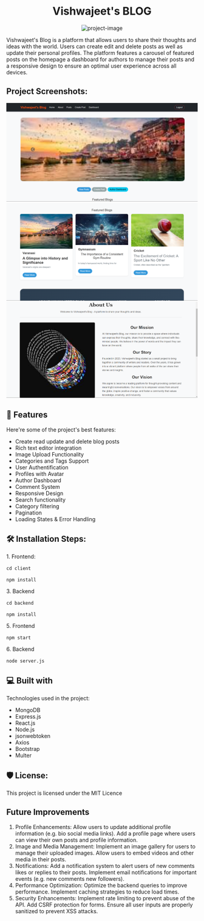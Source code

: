 <h1 align="center" id="title">Vishwajeet's BLOG</h1>

<p align="center"><img src="https://socialify.git.ci/Vishwajeet-Kumar-Patel/Blog/image?font=Raleway&amp;language=1&amp;name=1&amp;owner=1&amp;pattern=Circuit%20Board&amp;stargazers=1&amp;theme=Dark" alt="project-image"></p>

<p id="description">Vishwajeet's Blog is a platform that allows users to share their thoughts and ideas with the world. Users can create edit and delete posts as well as update their personal profiles. The platform features a carousel of featured posts on the homepage a dashboard for authors to manage their posts and a responsive design to ensure an optimal user experience across all devices.</p>

<h2>Project Screenshots:</h2>

![Image](https://github.com/Vishwajeet-Kumar-Patel/Blog/blob/master/Screenshot%202024-11-16%20014148.png?raw=true)
![Image](https://github.com/Vishwajeet-Kumar-Patel/Blog/blob/master/Screenshot%202024-11-16%20014201.png?raw=true)
![Image](https://github.com/Vishwajeet-Kumar-Patel/Blog/blob/master/Screenshot%202024-11-16%20014223.png?raw=true)

  
<h2>🧐 Features</h2>

Here're some of the project's best features:

*   Create read update and delete blog posts
*   Rich text editor integration
*   Image Upload Functionality
*   Categories and Tags Support
*   User Authentification
*   Profiles with Avatar
*   Author Dashboard
*   Comment System
*   Responsive Design
*   Search functionality
*   Category filtering
*   Pagination
*   Loading States & Error Handling

<h2>🛠️ Installation Steps:</h2>

<p>1. Frontend:</p>

```
cd client
```

```
npm install
```

<p>3. Backend</p>

```
cd backend
```

```
npm install
```

<p>5. Frontend</p>

```
npm start
```

<p>6. Backend</p>

```
node server.js
```

  
  
<h2>💻 Built with</h2>

Technologies used in the project:

*   MongoDB
*   Express.js
*   React.js
*   Node.js
*   jsonwebtoken
*   Axios
*   Bootstrap
*   Multer

<h2>🛡️ License:</h2>

This project is licensed under the MIT Licence

<h2>Future Improvements</h2>

1. Profile Enhancements: Allow users to update additional profile information (e.g. bio social media links). Add a profile page where users can view their own posts and profile information.
2. Image and Media Management: Implement an image gallery for users to manage their uploaded images. Allow users to embed videos and other media in their posts.
3. Notifications: Add a notification system to alert users of new comments likes or replies to their posts. Implement email notifications for important events (e.g. new comments new followers).
4. Performance Optimization: Optimize the backend queries to improve performance. Implement caching strategies to reduce load times.
5. Security Enhancements: Implement rate limiting to prevent abuse of the API. Add CSRF protection for forms. Ensure all user inputs are properly sanitized to prevent XSS attacks.
